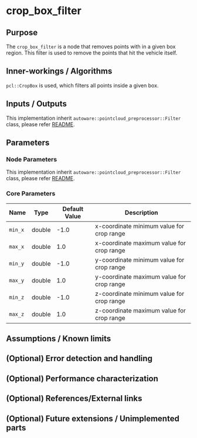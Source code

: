 # crop_box_filter

## Purpose

The `crop_box_filter` is a node that removes points with in a given box region. This filter is used to remove the points that hit the vehicle itself.

## Inner-workings / Algorithms

`pcl::CropBox` is used, which filters all points inside a given box.

## Inputs / Outputs

This implementation inherit `autoware::pointcloud_preprocessor::Filter` class, please refer [README](../README.md).

## Parameters

### Node Parameters

This implementation inherit `autoware::pointcloud_preprocessor::Filter` class, please refer [README](../README.md).

### Core Parameters

| Name    | Type   | Default Value | Description                               |
| ------- | ------ | ------------- | ----------------------------------------- |
| `min_x` | double | -1.0          | x-coordinate minimum value for crop range |
| `max_x` | double | 1.0           | x-coordinate maximum value for crop range |
| `min_y` | double | -1.0          | y-coordinate minimum value for crop range |
| `max_y` | double | 1.0           | y-coordinate maximum value for crop range |
| `min_z` | double | -1.0          | z-coordinate minimum value for crop range |
| `max_z` | double | 1.0           | z-coordinate maximum value for crop range |

## Assumptions / Known limits

## (Optional) Error detection and handling

## (Optional) Performance characterization

## (Optional) References/External links

## (Optional) Future extensions / Unimplemented parts

